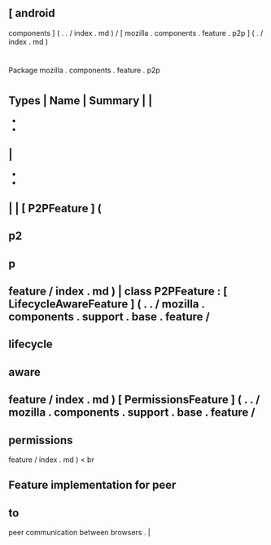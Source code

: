 [
android
-
components
]
(
.
.
/
index
.
md
)
/
[
mozilla
.
components
.
feature
.
p2p
]
(
.
/
index
.
md
)
#
#
Package
mozilla
.
components
.
feature
.
p2p
#
#
#
Types
|
Name
|
Summary
|
|
-
-
-
|
-
-
-
|
|
[
P2PFeature
]
(
-
p2
-
p
-
feature
/
index
.
md
)
|
class
P2PFeature
:
[
LifecycleAwareFeature
]
(
.
.
/
mozilla
.
components
.
support
.
base
.
feature
/
-
lifecycle
-
aware
-
feature
/
index
.
md
)
[
PermissionsFeature
]
(
.
.
/
mozilla
.
components
.
support
.
base
.
feature
/
-
permissions
-
feature
/
index
.
md
)
<
br
>
Feature
implementation
for
peer
-
to
-
peer
communication
between
browsers
.
|
